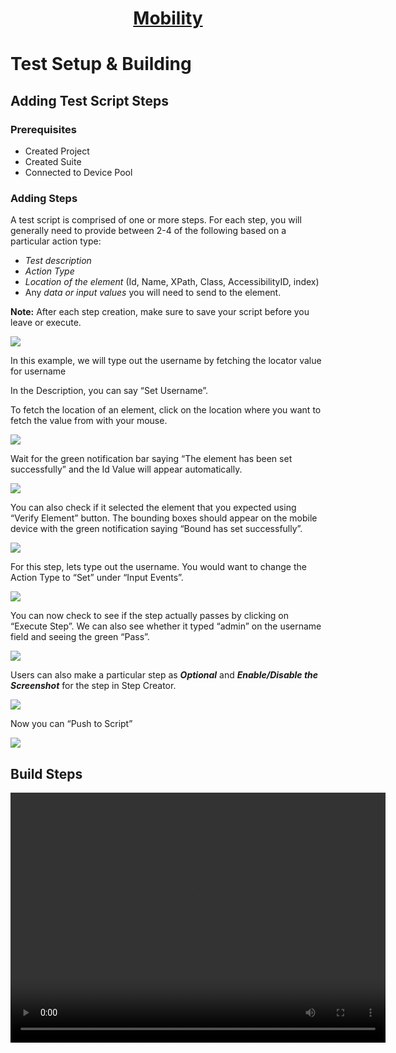 <h1 style="text-align: center; text-decoration:underline; font-weight: bold;">Mobility</h1>

# Test Setup & Building

## Adding Test Script Steps <!-- {docsify-ignore} --> 

### Prerequisites
- Created Project 
- Created Suite
- Connected to Device Pool

### Adding Steps
A test script is comprised of one or more steps. For each step, you will generally need to provide between 2-4 of the following based on a particular action type: 

- *Test description*
- *Action Type*
- *Location of the element* (Id, Name, XPath, Class, AccessibilityID, index) 
- Any *data or* *input values* you will need to send to the element. 

**Note:** After each step creation, make sure to save your script before you leave or execute. 


<img src="https://dmdug58z0ycm2.cloudfront.net/production/pub-site/images/_mobileimages/Add_Steps_1.png">

In this example, we will type out the username by fetching the locator value for username

In the Description, you can say “Set Username”. 

To fetch the location of an element, click on the location where you want to fetch the value from with your mouse. 

<img src="https://dmdug58z0ycm2.cloudfront.net/production/pub-site/images/_mobileimages/Add_Steps_2.png">

Wait for the green notification bar saying “The element has been set successfully” and the Id Value will appear automatically.


<img src="https://dmdug58z0ycm2.cloudfront.net/production/pub-site/images/_mobileimages/Add_Steps_3.png">

You can also check if it selected the element that you expected using “Verify Element” button. The bounding boxes should appear on the mobile device with the green notification saying “Bound has set successfully”. 

<img src="https://dmdug58z0ycm2.cloudfront.net/production/pub-site/images/_mobileimages/Add_Steps_4.png">

For this step, lets type out the username. You would want to change the Action Type to “Set” under “Input Events”. 

<img src="https://dmdug58z0ycm2.cloudfront.net/production/pub-site/images/_mobileimages/Add_Steps_5.png">

You can now check to see if the step actually passes by clicking on “Execute Step”. We can also see whether it typed “admin” on the username field and seeing the green “Pass”. 

<img src="https://dmdug58z0ycm2.cloudfront.net/production/pub-site/images/_mobileimages/Add_Steps_6.png">

Users can also make a particular step as ***Optional*** and ***Enable/Disable the Screenshot*** for the step in Step Creator.

<img src="https://dmdug58z0ycm2.cloudfront.net/production/pub-site/images/_mobileimages/Add_Steps_7.png">

Now you can “Push to Script”

<img src="https://dmdug58z0ycm2.cloudfront.net/production/pub-site/images/_mobileimages/Add_Steps_8.png">

## Build Steps

<video width="600px" height="400px" controls>
  <source src="https://dmdug58z0ycm2.cloudfront.net/production/pub-site/Mobile/Clip4-CreateSteps.mp4" type="video/mp4">
</video>
<!-- create steps video -->